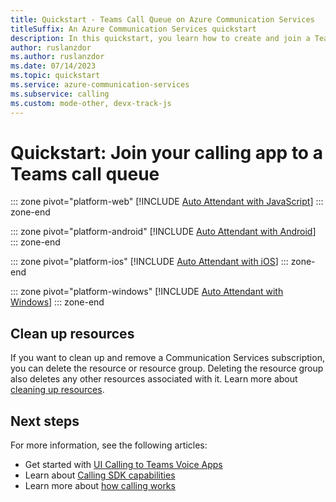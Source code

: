```yaml
---
title: Quickstart - Teams Call Queue on Azure Communication Services
titleSuffix: An Azure Communication Services quickstart
description: In this quickstart, you learn how to create and join a Teams call queue with the Azure Communication Calling SDK.
author: ruslanzdor
ms.author: ruslanzdor
ms.date: 07/14/2023
ms.topic: quickstart
ms.service: azure-communication-services
ms.subservice: calling
ms.custom: mode-other, devx-track-js
---
```


# Quickstart: Join your calling app to a Teams call queue

::: zone pivot="platform-web"
[!INCLUDE [Auto Attendant with JavaScript](./includes/teams-call-queue/teams-call-queue-javascript.md)]
::: zone-end

::: zone pivot="platform-android"
[!INCLUDE [Auto Attendant with Android](./includes/teams-call-queue/teams-call-queue-android.md)]
::: zone-end

::: zone pivot="platform-ios"
[!INCLUDE [Auto Attendant with iOS](./includes/teams-call-queue/teams-call-queue-ios.md)]
::: zone-end

::: zone pivot="platform-windows"
[!INCLUDE [Auto Attendant with Windows](./includes/teams-call-queue/teams-call-queue-windows.md)]
::: zone-end

## Clean up resources

If you want to clean up and remove a Communication Services subscription, you can delete the resource or resource group. Deleting the resource group also deletes any other resources associated with it. Learn more about [cleaning up resources](../create-communication-resource.md#clean-up-resources).

## Next steps

For more information, see the following articles:

- Get started with [UI Calling to Teams Voice Apps](../../tutorials/calling-widget/calling-widget-tutorial.md)
- Learn about [Calling SDK capabilities](./getting-started-with-calling.md)
- Learn more about [how calling works](../../concepts/voice-video-calling/about-call-types.md)
